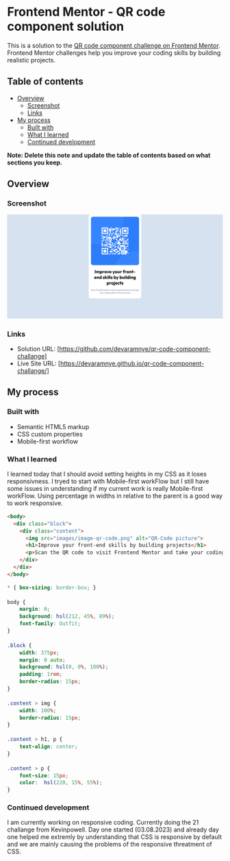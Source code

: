 # Frontend Mentor - QR code component solution

This is a solution to the [QR code component challenge on Frontend Mentor](https://www.frontendmentor.io/challenges/qr-code-component-iux_sIO_H). Frontend Mentor challenges help you improve your coding skills by building realistic projects. 

## Table of contents

- [Overview](#overview)
  - [Screenshot](#screenshot)
  - [Links](#links)
- [My process](#my-process)
  - [Built with](#built-with)
  - [What I learned](#what-i-learned)
  - [Continued development](#continued-development)

**Note: Delete this note and update the table of contents based on what sections you keep.**

## Overview

### Screenshot

![](./screenshot.png)

### Links

- Solution URL: [https://github.com/devaramnye/qr-code-component-challange]
- Live Site URL: [https://devaramnye.github.io/qr-code-component-challange/]

## My process

### Built with

- Semantic HTML5 markup
- CSS custom properties
- Mobile-first workflow

### What I learned

I learned today that I should avoid setting heights in my CSS as it loses responsivness. I tryed to start with Mobile-first workFlow but I still have some issues in understanding if my current work is really Mobile-first workFlow. Using percentage in widths in relative to the parent is a good way to work responsive.


```html
<body>
  <div class="block">
    <div class="content">
      <img src="images/image-qr-code.png" alt="QR-Code picture">
      <h1>Improve your front-end skills by building projects</h1>
      <p>Scan the QR code to visit Frontend Mentor and take your coding skills to the next level</p>
    </div>
  </div>
</body>
```
```css
* { box-sizing: border-box; }

body {
    margin: 0;
    background: hsl(212, 45%, 89%);
    font-family: Outfit;
}

.block {
    width: 375px;
    margin: 0 auto;
    background: hsl(0, 0%, 100%);
    padding: 1rem;
    border-radius: 15px;
}

.content > img {
    width: 100%;
    border-radius: 15px;
}

.content > h1, p {
    text-align: center;
}

.content > p {
    font-size: 15px;
    color:  hsl(220, 15%, 55%);
}
```

### Continued development

I am currently working on responsive coding. Currently doing the 21 challange from Kevinpowell. Day one started (03.08.2023) and already day one helped me extremly by understanding that CSS is responsive by default and we are mainly causing the problems of the responsive threatment of CSS.